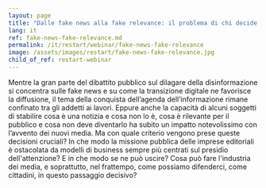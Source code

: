 ```yaml
---
layout: page
title: "Dalle fake news alla fake relevance: il problema di chi decide di cosa dobbiamo parlare"
lang: it
ref: fake-news-fake-relevance.md
permalink: /it/restart/webinar/fake-news-fake-relevance
image: /assets/images/restart/fake-news-fake-relevance.jpg
child_of_ref: restart-webinar
---
```


Mentre la gran parte del dibattito pubblico sul dilagare della disinformazione si concentra sulle fake news e su come la transizione digitale ne favorisce la diffusione, il tema della conquista dell’agenda dell’informazione rimane confinato tra gli addetti ai lavori. Eppure anche la capacità di alcuni soggetti di stabilire cosa è una notizia e cosa non lo è, cosa è rilevante per il pubblico e cosa non deve diventarlo ha subito un impatto notevolissimo con l’avvento dei nuovi media.  Ma con quale criterio vengono prese queste decisioni cruciali? In che modo la missione pubblica delle imprese editoriali è ostacolata da modelli di business sempre più centrati sul presidio dell'attenzione? E in che modo se ne può uscire? Cosa può fare l'industria dei media, e soprattutto, nel frattempo, come possiamo difenderci, come cittadini, in questo passaggio decisivo?
